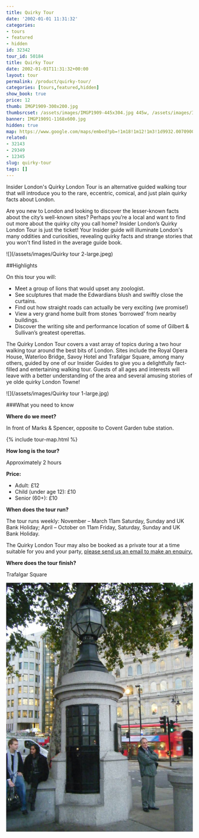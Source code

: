 ```yaml
---
title: Quirky Tour
date: '2002-01-01 11:31:32'
categories:
- tours
- featured
- hidden
id: 32342
tour_id: 50184
title: Quirky Tour
date: 2002-01-01T11:31:32+00:00
layout: tour
permalink: /product/quirky-tour/
categories: [tours,featured,hidden]
show_book: true
price: 12
thumb: IMGP1909-300x200.jpg
thumbsrcset: /assets/images/IMGP1909-445x304.jpg 445w, /assets/images/IMGP1909-568x388.jpg 568w
banner: IMGP19091-1168x600.jpg
hidden: true
map: https://www.google.com/maps/embed?pb=!1m18!1m12!1m3!1d9932.007090001796!2d-0.12702783599357304!3d51.513183477127704!2m3!1f0!2f0!3f0!3m2!1i1024!2i768!4f13.1!3m3!1m2!1s0x487604cc9188694f%3A0x388b51ab073ca62!2sCovent+Garden!5e0!3m2!1sen!2s!4v1431588532795
related:
- 32143
- 29349
- 12345
slug: quirky-tour
tags: []
---
```


<p class="lede">Insider London's Quirky London Tour is an alternative guided walking tour that will introduce you to the rare, eccentric, comical, and just plain quirky facts about London.</p>

Are you new to London and looking to discover the lesser-known facts about the city’s well-known sites? Perhaps you’re a local and want to find out more about the quirky city you call home? Insider London’s Quirky London Tour is just the ticket! Your Insider guide will illuminate London's many oddities and curiosities, revealing quirky facts and strange stories that you won't find listed in the average guide book.

![](/assets/images/Quirky tour 2-large.jpeg)

##Highlights

On this tour you will:

- Meet a group of lions that would upset any zoologist.
- See sculptures that made the Edwardians blush and swiftly close the curtains.
- Find out how straight roads can actually be very exciting (we promise!)
- View a very grand home built from stones ‘borrowed’ from nearby buildings.
- Discover the writing site and performance location of some of Gilbert & Sullivan’s greatest operettas.

The Quirky London Tour covers a vast array of topics during a two hour walking tour around the best bits of London. Sites include the Royal Opera House, Waterloo Bridge, Savoy Hotel and Trafalgar Square, among many others, guided by one of our Insider Guides to give you a delightfully fact-filled and entertaining walking tour. Guests of all ages and interests will leave with a better understanding of the area and several amusing stories of ye olde quirky London Towne!

![](/assets/images/Quirky tour 1-large.jpg)

###What you need to know

**Where do we meet?**

In front of Marks & Spencer, opposite to Covent Garden tube station.

{% include tour-map.html %}

**How long is the tour?**

Approximately 2 hours

**Price:**

- Adult: £12
- Child (under age 12): £10
- Senior (60+): £10

**When does the tour run?**

The tour runs weekly: November – March 11am Saturday, Sunday and UK Bank Holiday; April – October on 11am Friday, Saturday, Sunday and UK Bank Holiday.

The Quirky London Tour may also be booked as a private tour at a time suitable for you and your party, <a href="/contact-us/">please send us an email to make an enquiry.</a>

**Where does the tour finish?**

Trafalgar Square

![](/assets/images/DSCF0550-large.JPG)
